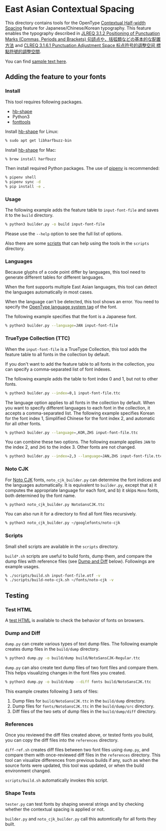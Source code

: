 # East Asian Contextual Spacing

This directory contains tools for
the OpenType [Contextual Half-width Spacing] feature
for Japanese/Chinese/Korean typography.
This feature enables the typography described in
[JLREQ 3.1.2 Positioning of Punctuation Marks (Commas, Periods and Brackets)
<span lang="ja">句読点や，括弧類などの基本的な配置方法</span>](https://w3c.github.io/jlreq/#positioning_of_punctuation_marks)
and [CLREQ 3.1.6.1 Punctuation Adjustment Space
<span lang="zh">标点符号的调整空间 標點符號的調整空間</span>](https://w3c.github.io/clreq/?lang=en#h-punctuation_adjustment_space).

You can find [sample text here](http://kojiishi.github.io/chws/samples.html).

[Contextual Half-width Spacing]: https://docs.microsoft.com/en-us/typography/opentype/spec/features_ae#tag-chws

## Adding the feature to your fonts

### Install

This tool requires following packages.

* [hb-shape]
* Python3
* [fonttools]

Install [hb-shape] for Linux:
```sh
% sudo apt get libharfbuzz-bin
```
Install [hb-shape] for Mac:
```sh
% brew install harfbuzz
```

Then install required Python packages.
The use of [pipenv] is recommended:
```sh
% pipenv shell
% pipenv sync -d
% pip install -e .
```

[fonttools]: https://pypi.org/project/fonttools/
[hb-shape]: https://command-not-found.com/hb-shape
[pipenv]: https://github.com/pypa/pipenv
[poetry]: https://github.com/python-poetry/poetry

### Usage

The following example adds the feature table to `input-font-file`
and saves it to the `build` directory.
```sh
% python3 builder.py -o build input-font-file
```
Please use the `--help` option
to see the full list of options.

Also there are some [scripts](#scripts) that can help using the tools
in the `scripts` directory.

### Languages

Because glyphs of a code point differ by languages,
this tool need to generate different tables for different languages.

When the font supports multiple East Asian languages,
this tool can detect the languages automatically in most cases.

When the language can't be detected, this tool shows an error.
You need to specify the [OpenType language system tag] of the font.

The following example specifies that the font is a Japanese font.
```sh
% python3 builder.py --language=JAN input-font-file
```

[OpenType language system tag]: https://docs.microsoft.com/en-us/typography/opentype/spec/languagetags

### TrueType Collection (TTC)

When the `input-font-file` is a TrueType Collection,
this tool adds the feature table to all fonts in the collection by default.

If you don't want to add the feature table to all fonts in the collection,
you can specify a comma-separated list of font indexes.

The following example adds the table to font index 0 and 1, but not to other fonts.
```sh
% python3 builder.py --index=0,1 input-font-file.ttc
```

The language option applies to all fonts in the collection by default.
When you want to specify different languages to each font in the collection,
it accepts a comma-separated list.
The following example specifies
Korean for the font index 1,
Simplified Chinese for the font index 2,
and automatic for all other fonts.
```sh
% python3 builder.py --language=,KOR,ZHS input-font-file.ttc
```

You can combine these two options.
The following example applies
`JAN` to the index 2,
and `ZHS` to the index 3.
Other fonts are not changed.
```sh
% python3 builder.py --index=2,3 --language=JAN,ZHS input-font-file.ttc
```

### Noto CJK

For [Noto CJK] fonts,
`noto_cjk_builder.py` can determine the font indices and the languages automatically.
It is equivalent to `builder.py`, except that
a) it computes the appropriate language for each font, and
b) it skips `Mono` fonts,
both determined by the font name.
```sh
% python3 noto_cjk_builder.py NotoSansCJK.ttc
```
You can also run it for a directory to find all font files recursively.
```sh
% python3 noto_cjk_builder.py ~/googlefonts/noto-cjk
```

[Noto CJK]: https://www.google.com/get/noto/help/cjk/

### Scripts

Small shell scripts are available in the `scripts` directory.

`build*.sh` scripts are useful to build fonts, dump them, and
compare the dump files with reference files (see [Dump and Diff] below).
Followings are example usages.
```sh
% ./scripts/build.sh input-font-file.otf -v
% ./scripts/build-noto-cjk.sh ~/fonts/noto-cjk -v
```

## Testing

### Test HTML

A [test HTML] is available
to check the behavior of fonts on browsers.

[test HTML]: https://kojiishi.github.io/chws/test.html

### Dump and Diff
[Dump and Diff]: #dump-and-diff

`dump.py` can create various types of text dump files.
The following example creates dump files in the `build/dump` directory.
```sh
% python3 dump.py -o build/dump build/NotoSansCJK-Regular.ttc
```

`dump.py` can also create text dump files of two font files and compare them.
This helps visualizing changes in the font files you created.
```sh
% python3 dump.py -o build/dump --diff fonts build/NotoSansCJK.ttc
```
This example creates following 3 sets of files:
1. Dump files for `build/NotoSansCJK.ttc` in the `build/dump` directory.
2. Dump files for `fonts/NotoSansCJK.ttc` in the `build/dump/src` directory.
3. Diff files of the two sets of dump files in the `build/dump/diff` directory.

### References

Once you reviewed the diff files created above,
or tested fonts you build,
you can copy the diff files into the `references` directory.

`diff-ref.sh` creates diff files between two font files using `dump.py`,
and compare them with once-reviewed diff files in the `references` directory.
This tool can visualize differences from previous builds if any,
such as when the source fonts were updated,
this tool was updated,
or when the build environment changed.

`scripts/build.sh` automatically invokes this script.

### Shape Tests

`tester.py` can test fonts by shaping several strings
and by checking whether the contextual spacing is applied or not.

`builder.py` and `noto_cjk_builder.py` call this automtically
for all fonts they built.
